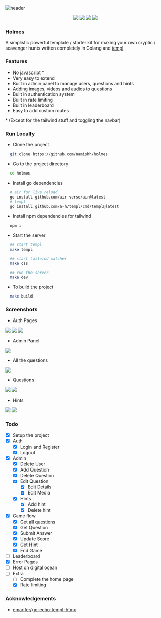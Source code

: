 ![header](https://i.imgur.com/3EIbYcO.png)

<div align="center">

<img src="https://img.shields.io/badge/go-%2300ADD8.svg?style=for-the-badge&logo=go&logoColor=white"> <img src="https://img.shields.io/badge/sqlite-%2307405e.svg?style=for-the-badge&logo=sqlite&logoColor=white"> <img src="https://img.shields.io/badge/tailwindcss-%2338B2AC.svg?style=for-the-badge&logo=tailwind-css&logoColor=white"> <img src="https://img.shields.io/badge/DigitalOcean-%230167ff.svg?style=for-the-badge&logo=digitalOcean&logoColor=white">

</div>

### Holmes
A simplistic powerful template / starter kit for making your own cryptic / scavenger hunts written completely in Golang and [templ](https://github.com/a-h/templ)

### Features
- No javascript *
- Very easy to extend
- Built in admin panel to manage users, questions and hints
- Adding images, videos and audios to questions
- Built in authentication system
- Built in rate limiting
- Built in leaderboard
- Easy to add custom routes

\* (Except for the tailwind stuff and toggling the navbar)


### Run Locally

- Clone the project

```bash
  git clone https://github.com/namishh/holmes
```

- Go to the project directory

```bash
  cd holmes
```

- Install go dependencies

```bash
  # air for live reload
  go install github.com/air-verse/air@latest
  # templ
  go install github.com/a-h/templ/cmd/templ@latest
```

- Install npm dependencies for tailwind

```bash
  npm i
```

- Start the server

```bash
  ## start templ
  make templ

  ## start tailwind watcher
  make css

  ## run the server
  make dev
```

- To build the project
```bash
  make build
```


### Screenshots

- Auth Pages

<img src="https://i.imgur.com/tbKPDpP.png">
<img src="https://i.imgur.com/TSMiuCG.png">
<img src="https://i.imgur.com/uoidEFB.png">

- Admin Panel

<img src="https://i.imgur.com/48Vrz7j.png">

- All the questions

<img src="https://i.imgur.com/r4oROL4.png">

- Questions

<img src="https://i.imgur.com/08huRR2.png">
<img src="https://i.imgur.com/AQRfR9a.png">

- Hints

<img src="https://i.imgur.com/fWM2z3y.png">
<img src="https://i.imgur.com/QL5eEmC.png">

### Todo
- [x] Setup the project
- [x] Auth
  - [x] Login and Register
  - [x] Logout
- [x] Admin
  - [x] Delete User
  - [x] Add Question
  - [x] Delete Question
  - [x] Edit Question
    - [x] Edit Details
    - [x] Edit Media
  - [x] Hints
    - [x] Add hint
    - [x] Delete hint
- [x] Game flow
  - [x] Get all questions
  - [x] Get Question
  - [x] Submit Answer
  - [x] Update Score
  - [x] Get Hint
  - [x] End Game
- [ ] Leaderboard
- [x] Error Pages
- [ ] Host on digital ocean
- [ ] Extra
  - [ ] Complete the home page
  - [x] Rate limiting

### Acknowledgements

-  [emarifer/go-echo-templ-htmx](https://github.com/emarifer/go-echo-templ-htmx)
